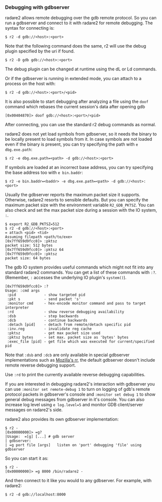 ### Debugging with gdbserver

radare2 allows remote debugging over the gdb remote protocol. So you can run a
gdbserver and connect to it with radare2 for remote debugging. The syntax for
connecting is:

```
$ r2 -d gdb://<host>:<port>
```

Note that the following command does the same, r2 will use the debug plugin specified by the uri if found.

```
$ r2 -D gdb gdb://<host>:<port>
```

The debug plugin can be changed at runtime using the dL or Ld commands.

Or if the gdbserver is running in extended mode, you can attach to a process on
the host with:

```
$ r2 -d gdb://<host>:<port>/<pid>
```

It is also possible to start debugging after analyzing a file using the `doof` command
which rebases the current session's data after opening gdb

```
[0x00404870]> doof gdb://<host>:<port>/<pid>
```

After connecting, you can use the standard r2 debug commands as normal.

radare2 does not yet load symbols from gdbserver, so it needs the binary to
be locally present to load symbols from it. In case symbols are not loaded even
if the binary is present, you can try specifying the path with `e dbg.exe.path`:

```
$ r2 -e dbg.exe.path=<path> -d gdb://<host>:<port>
```

If symbols are loaded at an incorrect base address, you can try specifying
the base address too with `e bin.baddr`:

```
$ r2 -e bin.baddr=<baddr> -e dbg.exe.path=<path> -d gdb://<host>:<port>
```

Usually the gdbserver reports the maximum packet size it supports. Otherwise, radare2 resorts to sensible defaults. But you can specify the maximum packet size with the environment variable `R2_GDB_PKTSZ`. You can also check and set the max packet size during a session with the IO system, `:`.

```
$ export R2_GDB_PKTSZ=512
$ r2 -d gdb://<host>:<port>
= attach <pid> <tid>
Assuming filepath <path/to/exe>
[0x7ff659d9fcc0]> :pktsz
packet size: 512 bytes
[0x7ff659d9fcc0]> :pktsz 64
[0x7ff659d9fcc0]> :pktsz
packet size: 64 bytes
```

The gdb IO system provides useful commands which might not fit into any standard radare2 commands. You can get a list of these commands with `:?`. (Remember, `:` accesses the underlying IO plugin's `system()`).

```
[0x7ff659d9fcc0]> :?
Usage: :cmd args
 :pid             - show targeted pid
 :pkt s           - send packet 's'
 :monitor cmd     - hex-encode monitor command and pass to target interpreter
 :rd              - show reverse debugging availability
 :dsb             - step backwards
 :dcb             - continue backwards
 :detach [pid]    - detach from remote/detach specific pid
 :inv.reg         - invalidate reg cache
 :pktsz           - get max packet size used
 :pktsz bytes     - set max. packet size as 'bytes' bytes
 :exec_file [pid] - get file which was executed for current/specified pid
```

Note that `:dsb` and `:dcb` are only available in special gdbserver implementations such as [Mozilla's rr](https://github.com/mozilla/rr), the default gdbserver doesn't include remote reverse debugging support.

Use `:rd` to print the currently available reverse debugging capabilities.

If you are interested in debugging radare2's interaction with gdbserver you can use `:monitor set remote-debug 1` to turn on logging of gdb's remote protocol packets in gdbserver's console and `:monitor set debug 1` to show general debug messages from gdbserver in it's console. You can also increase log level using `e log.level=5` and
monitor GDB client/server messages on radare2's side.

radare2 also provides its own gdbserver implementation:

```
$ r2 -
[0x00000000]> =g?
|Usage:  =[g] [...] # gdb server
| gdbserver:
| =g port file [args]   listen on 'port' debugging 'file' using gdbserver
```

So you can start it as:

```
$ r2 -
[0x00000000]> =g 8000 /bin/radare2 -
```

And then connect to it like you would to any gdbserver. For example, with radare2:

```
$ r2 -d gdb://localhost:8000
```
